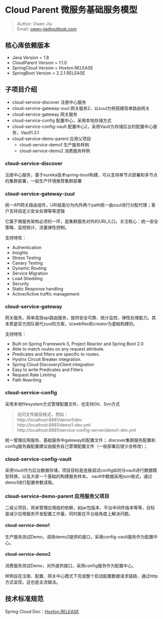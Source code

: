 # Cloud Parent 微服务基础服务模型

> Author: Owen Jia    
  Email:  owen-jia@outlook.com

## 核心库依赖版本
- Java Version = 1.8
- CloudParent Version = 1.1.0
- SpringCloud Version = Hoxton.RELEASE
- SpringBoot Version = 2.2.1.RELEASE

## 子项目介绍

- cloud-service-discover 注册中心服务
- cloud-service-gateway-zuul 网关服务2，以zuul为例搭建简单路由网关
- cloud-service-gateway 网关服务
- cloud-service-config 配置中心，采用本地存储方式
- cloud-service-config-vault 配置中心2，采用Vault为存储后台的配置中心服务，Vault1.3.1
- cloud-service-demo-parent 应用父项目
  - cloud-service-demo1 生产服务样例
  - cloud-service-demo2 消费服务样例

### cloud-service-discover

注册中心服务，基于eureka技术spring-boot构建，可以支持单节点部署和多节点的集群部署，一般生产环境推荐集群部署

### cloud-service-gateway-zuul

统一API网关路由组件，URI层面分为内外两个path统一由zuul进行分配代理；客户支持自定义安全处理等等逻辑

它属于微服务架构必须的一环，是集群服务对外的URL入口。关注核心：统一安全策略、监控统计、流量弹性控制。

支持特性：
- Authentication
- Insights
- Stress Testing
- Canary Testing
- Dynamic Routing
- Service Migration
- Load Shedding
- Security
- Static Response handling
- Active/Active traffic management

### cloud-service-gateway

网关服务，简单高效api路由服务，提供安全可靠、统计监控，弹性处理能力。其本质是官方团队替代zuul的方案，以webflex和creator为基础构建的。

支持特性：
- Built on Spring Framework 5, Project Reactor and Spring Boot 2.0
- Able to match routes on any request attribute.
- Predicates and filters are specific to routes.
- Hystrix Circuit Breaker integration.
- Spring Cloud DiscoveryClient integration
- Easy to write Predicates and Filters
- Request Rate Limiting
- Path Rewriting

### cloud-service-config

采用本地filesystem方式管理配置文件，也支持Git、Svn方式

> 访问文件路径格式，例如：    
  http://localhost:8881/demo1/dev    
  http://localhost:8881/demo1-dev.yml       
  http://localhost:8881/service-config-server/demo1-dev.yml  

统一管理应用服务、基础服务中gateway的配置文件； discover集群服务配置和config服务器配置建议由服务自己管理配置文件（一般部署后很少会修改）；

### cloud-service-config-vault

采用Vault作为后台数据存储，项目目标是连接调试config如何与vault进行数据模型转换，以及大家一个基础的构建服务样本。
vault中数据采用json格式，通过demo1进行配置参数读取。

### cloud-service-demo-parent 应用服务父项目

二级父项目，用来管理应用级的依赖，如jar包版本、平台中间件版本等等，目标是减少应用服务开发配置工作量，同时能在平台级角度上解决问题。

#### cloud-service-demo1

生产服务测试Demo，调用demo2提供的接口，采用config-vault服务作为配置中心。

#### cloud-service-demo2

消费服务测试Demo，对外提供接口，采用config服务作为配置中心。

样例旨在注册、配置、网关中心模式下完成整个启动配置数据请求链路，通过http方式呈现，这也是主流做法。

## 技术标准规范

Spring Cloud Doc：[Hoxton.RELEASE](https://cloud.spring.io/spring-cloud-static/Hoxton.RELEASE/reference/html/spring-cloud.html)

